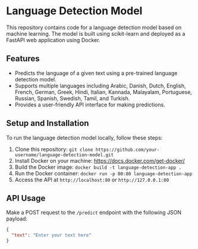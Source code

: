 # Language Detection Model

This repository contains code for a language detection model based on machine learning. The model is built using scikit-learn and deployed as a FastAPI web application using Docker.

## Features

- Predicts the language of a given text using a pre-trained language detection model.
- Supports multiple languages including Arabic, Danish, Dutch, English, French, German, Greek, Hindi, Italian, Kannada, Malayalam, Portuguese, Russian, Spanish, Swedish, Tamil, and Turkish.
- Provides a user-friendly API interface for making predictions.

## Setup and Installation

To run the language detection model locally, follow these steps:

1. Clone this repository: `git clone https://github.com/your-username/language-detection-model.git`
2. Install Docker on your machine: https://docs.docker.com/get-docker/
3. Build the Docker image: `docker build -t language-detection-app .`
4. Run the Docker container: `docker run -p 80:80 language-detection-app`
5. Access the API at `http://localhost:80` or `http://127.0.0.1:80`

## API Usage

Make a POST request to the `/predict` endpoint with the following JSON payload:

```json
{
  "text": "Enter your text here"
}
